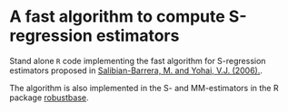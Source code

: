 # A fast algorithm to compute S-regression estimators

Stand alone `R` code implementing
the fast algorithm for S-regression estimators
proposed in 
[Salibian-Barrera, M. and Yohai, V.J. (2006).](http://dx.doi.org/10.1198/106186006X113629). 

The algorithm is also implemented 
in the S- and MM-estimators in the R package [robustbase](http://cran.r-project.org/web/packages/robustbase/index.html).

